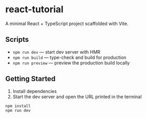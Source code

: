 # react-tutorial

A minimal React + TypeScript project scaffolded with Vite.

## Scripts

- `npm run dev` — start dev server with HMR
- `npm run build` — type-check and build for production
- `npm run preview` — preview the production build locally

## Getting Started

1. Install dependencies
2. Start the dev server and open the URL printed in the terminal

```sh
npm install
npm run dev
```

